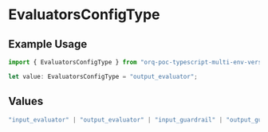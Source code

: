 # EvaluatorsConfigType

## Example Usage

```typescript
import { EvaluatorsConfigType } from "orq-poc-typescript-multi-env-version/models/operations";

let value: EvaluatorsConfigType = "output_evaluator";
```

## Values

```typescript
"input_evaluator" | "output_evaluator" | "input_guardrail" | "output_guardrail"
```